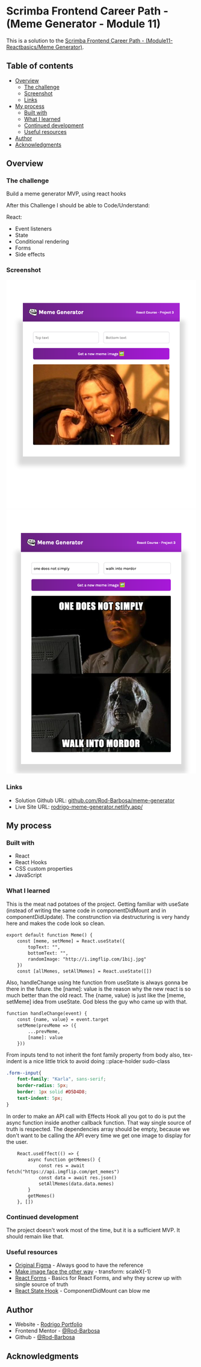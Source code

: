 # Scrimba Frontend Career Path - (Meme Generator - Module 11)

This is a solution to the [Scrimba Frontend Career Path - (Module11-Reactbasics/Meme Generator)](https://scrimba.com/learn/frontend).

## Table of contents

- [Overview](#overview)
  - [The challenge](#the-challenge)
  - [Screenshot](#screenshot)
  - [Links](#links)
- [My process](#my-process)
  - [Built with](#built-with)
  - [What I learned](#what-i-learned)
  - [Continued development](#continued-development)
  - [Useful resources](#useful-resources)
- [Author](#author)
- [Acknowledgments](#acknowledgments)


## Overview

### The challenge

Build a meme generator MVP, using react hooks

After this Challenge I should be able to Code/Understand:

React:
- Event listeners
- State
- Conditional rendering
- Forms
- Side effects

### Screenshot

![](./start.png)
![](./end.png)

### Links

- Solution Github URL: [github.com/Rod-Barbosa/meme-generator](https://github.com/Rod-Barbosa/meme-generator)
- Live Site URL: [rodrigo-meme-generator.netlify.app/](https://rodrigo-meme-generator.netlify.app/)
## My process

### Built with

- React
- React Hooks
- CSS custom properties
- JavaScript

### What I learned

This is the meat nad potatoes of the project. Getting familiar with useSate (instead of writing the same code in componentDidMount and in componentDidUpdate). The construnction via destructuring is very handy here and makes the code look so clean.
```React
export default function Meme() {
    const [meme, setMeme] = React.useState({
        topText: "",
        bottomText: "",
        randomImage: "http://i.imgflip.com/1bij.jpg" 
    })
    const [allMemes, setAllMemes] = React.useState([])
```

Also, handleChange using hte function from useState is always gonna be there in the future. the [name]: value is the reason why the new react is so much better than the old react. The {name, value} is just like the [meme, setMeme] idea from useState. God bless the guy who came up with that.

```React
function handleChange(event) {
    const {name, value} = event.target
    setMeme(prevMeme => ({
        ...prevMeme,
        [name]: value
    }))
```

From inputs tend to not inherit the font family property from body
also, tex-indent is a nice little trick to avoid doing ::place-holder sudo-class
```CSS
.form--input{
    font-family: "Karla", sans-serif;
    border-radius: 5px;
    border: 1px solid #D5D4D8;
    text-indent: 5px;
}
```

In order to make an API call with Effects Hook all you got to do is put the async function inside another callback function. That way single source of truth is respected. The dependencies array should be empty, because we don't want to be calling the API every time we get one image to display for the user.
```React
    React.useEffect(() => {
        async function getMemes() {
            const res = await fetch("https://api.imgflip.com/get_memes")
            const data = await res.json()
            setAllMemes(data.data.memes)
        }
        getMemes()
    }, [])
```

### Continued development

The project doesn't work most of the time, but it is a sufficient MVP. It should remain like that.

### Useful resources

- [Original Figma](https://www.figma.com/file/ddnBbolMmjumqfXXzGKq62/Meme-Generator-(Copy)?node-id=2%3A2) - Always good to have the reference
- [Make image face the other way](https://www.codegrepper.com/code-examples/css/+make+the+image+to+face+left+to+right+using+css) - transform: scaleX(-1)
- [React Forms](https://reactjs.org/docs/forms.html) - Basics for React Forms, and why they screw up with single source of truth
- [React State Hook](https://reactjs.org/docs/hooks-state.html) - ComponentDidMount can blow me

## Author

- Website - [Rodrigo Portfolio](https://www.gelatodigital.com)
- Frontend Mentor - [@Rod-Barbosa](https://www.frontendmentor.io/profile/Rod-Barbosa)
- Github - [@Rod-Barbosa](https://github.com/Rod-Barbosa)

## Acknowledgments


